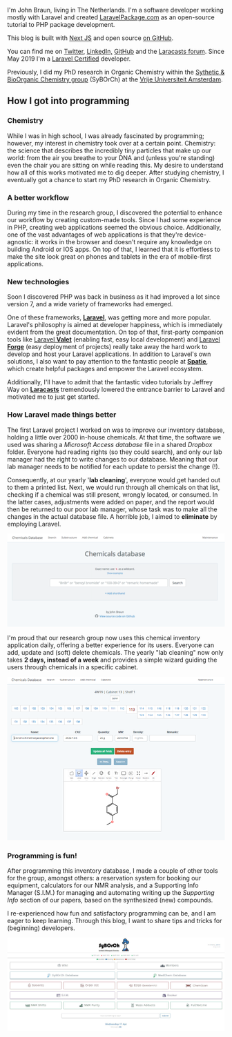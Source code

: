 I'm John Braun, living in The Netherlands. I'm a software developer working mostly with Laravel and created [LaravelPackage.com](https://laravelpackage.com) as an open-source tutorial to PHP package development.

This blog is built with [Next JS](https://nextjs.org/) and open source [on GitHub](https://github.com/Jhnbrn90/johnbraun.blog).

You can find me on [Twitter](https://twitter.com/@jhnbrn90), [LinkedIn,](https://nl.linkedin.com/in/jbraunnl) [GitHub](https://github.com/jhnbrn90) and the [Laracasts forum](https://laracasts.com/@JohnBraun). Since May 2019 I'm a [Laravel Certified](https://exam.laravelcert.com/is/john-braun/certified-since/2019-05-31?) developer.

Previously, I did my PhD research in Organic Chemistry within the [Sythetic & BioOrganic Chemistry group](http://syborch.com) (SyBOrCh) at the [Vrije Universiteit Amsterdam](http://www.vu.nl).

## How I got into programming

### Chemistry

While I was in high school, I was already fascinated by programming; however, my interest in chemistry took over at a certain point. Chemistry: the science that describes the incredibly tiny particles that make up our world: from the air you breathe to your DNA and (unless you're standing) even the chair you are sitting on while reading this. My desire to understand how all of this works motivated me to dig deeper. After studying chemistry, I eventually got a chance to start my PhD research in Organic Chemistry.

### A better workflow

During my time in the research group, I discovered the potential to enhance our workflow by creating custom-made tools. Since I had some experience in PHP, creating web applications seemed the obvious choice. Additionally, one of the vast advantages of web applications is that they're device-agnostic: it works in the browser and doesn't require any knowledge on building Android or IOS apps. On top of that, I learned that it is effortless to make the site look great on phones and tablets in the era of mobile-first applications.

### New technologies

Soon I discovered PHP was back in business as it had improved a lot since version 7, and a wide variety of frameworks had emerged.

One of these frameworks, [**Laravel**](https://www.laravel.com), was getting more and more popular. Laravel's philosophy is aimed at developer happiness, which is immediately evident from the great documentation. On top of that, first-party companion tools like [Laravel **Valet**](https://laravel.com/docs/5.8/valet) (enabling fast, easy local development) and [Laravel **Forge**](https://forge.laravel.com) (easy deployment of projects) really take away the hard work to develop and host your Laravel applications. In addition to Laravel's own solutions, I also want to pay attention to the fantastic people at [**Spatie**](https://spatie.be), which create helpful packages and empower the Laravel ecosystem.

Additionally, I'll have to admit that the fantastic video tutorials by Jeffrey Way on [**Laracasts**](https://www.laracasts.com) tremendously lowered the entrance barrier to Laravel and motivated me to just get started.

### How Laravel made things better

The first Laravel project I worked on was to improve our inventory database, holding a little over 2000 in-house chemicals. At that time, the software we used was sharing a *Microsoft Access database* file in a shared *Dropbox* folder. Everyone had reading rights (so they could search), and only our lab manager had the right to write changes to our database. Meaning that our lab manager needs to be notified for each update to persist the change (!).

Consequently, at our yearly '**lab cleaning**', everyone would get handed out to them a printed list. Next, we would run through all chemicals on that list, checking if a chemical was still present, wrongly located, or consumed. In the latter cases, adjustments were added on paper, and the report would then be returned to our poor lab manager, whose task was to make all the changes in the actual database file. A horrible job, I aimed to **eliminate** by employing Laravel.

![Chemical Inventory Database](/images/pages/about/inventory.png)

I'm proud that our research group now uses this chemical inventory application daily, offering a better experience for its users. Everyone can add, update and (soft) delete chemicals. The yearly "lab cleaning" now only takes **2 days, instead of a week** and provides a simple wizard guiding the users through chemicals in a specific cabinet.

![Labcleaning Wizard](/images/pages/about/cleaning-wizard.png)

### Programming is fun!

After programming this inventory database, I made a couple of other tools for the group, amongst others: a reservation system for booking our equipment, calculators for our NMR analysis, and a Supporting Info Manager (S.I.M.) for managing and automating writing up the *Supporting Info* section of our papers, based on the synthesized (new) compounds.

I re-experienced how fun and satisfactory programming can be, and I am eager to keep learning. Through this blog, I want to share tips and tricks for (beginning) developers.

![Internal homepage of our research group, featuring the software tools](/images/pages/about/syborch.jpeg)
